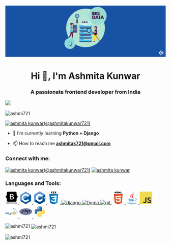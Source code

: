 ![logo](https://github.com/ashmi721/ashmi721/blob/main/big-data.webp)
<h1 align="center">Hi 👋, I'm Ashmita Kunwar</h1>
<h3 align="center">A passionate frontend developer from India</h3>
<img align="coding" width="400" src="https://cdn.dribbble.com/users/176039/screenshots/9022929/media/b21392d51355d99c7b82a5fedf2c4f85.gif">

<p align="left"> <img src="https://komarev.com/ghpvc/?username=ashmi721&label=Profile%20views&color=0e75b6&style=flat" alt="ashmi721" /> </p>

<p align="left"> <a href="https://twitter.com/ashmita kunwar(@ashmitakunwar721)" target="blank"><img src="https://img.shields.io/twitter/follow/ashmita kunwar(@ashmitakunwar721)?logo=twitter&style=for-the-badge" alt="ashmita kunwar(@ashmitakunwar721)" /></a> </p>

- 🌱 I’m currently learning **Python + Django**

- 📫 How to reach me **ashmitak721@gmail.com**

<h3 align="left">Connect with me:</h3>
<p align="left">
<a href="https://twitter.com/ashmita kunwar(@ashmitakunwar721)" target="blank"><img align="center" src="https://raw.githubusercontent.com/rahuldkjain/github-profile-readme-generator/master/src/images/icons/Social/twitter.svg" alt="ashmita kunwar(@ashmitakunwar721)" height="30" width="40" /></a>
<a href="https://linkedin.com/in/ashmita kunwar" target="blank"><img align="center" src="https://raw.githubusercontent.com/rahuldkjain/github-profile-readme-generator/master/src/images/icons/Social/linked-in-alt.svg" alt="ashmita kunwar" height="30" width="40" /></a>
</p>

<h3 align="left">Languages and Tools:</h3>
<p align="left"> <a href="https://getbootstrap.com" target="_blank" rel="noreferrer"> <img src="https://raw.githubusercontent.com/devicons/devicon/master/icons/bootstrap/bootstrap-plain-wordmark.svg" alt="bootstrap" width="40" height="40"/> </a> <a href="https://www.cprogramming.com/" target="_blank" rel="noreferrer"> <img src="https://raw.githubusercontent.com/devicons/devicon/master/icons/c/c-original.svg" alt="c" width="40" height="40"/> </a> <a href="https://www.w3schools.com/cpp/" target="_blank" rel="noreferrer"> <img src="https://raw.githubusercontent.com/devicons/devicon/master/icons/cplusplus/cplusplus-original.svg" alt="cplusplus" width="40" height="40"/> </a> <a href="https://www.w3schools.com/css/" target="_blank" rel="noreferrer"> <img src="https://raw.githubusercontent.com/devicons/devicon/master/icons/css3/css3-original-wordmark.svg" alt="css3" width="40" height="40"/> </a> <a href="https://www.djangoproject.com/" target="_blank" rel="noreferrer"> <img src="https://cdn.worldvectorlogo.com/logos/django.svg" alt="django" width="40" height="40"/> </a> <a href="https://www.figma.com/" target="_blank" rel="noreferrer"> <img src="https://www.vectorlogo.zone/logos/figma/figma-icon.svg" alt="figma" width="40" height="40"/> </a> <a href="https://git-scm.com/" target="_blank" rel="noreferrer"> <img src="https://www.vectorlogo.zone/logos/git-scm/git-scm-icon.svg" alt="git" width="40" height="40"/> </a> <a href="https://www.w3.org/html/" target="_blank" rel="noreferrer"> <img src="https://raw.githubusercontent.com/devicons/devicon/master/icons/html5/html5-original-wordmark.svg" alt="html5" width="40" height="40"/> </a> <a href="https://www.java.com" target="_blank" rel="noreferrer"> <img src="https://raw.githubusercontent.com/devicons/devicon/master/icons/java/java-original.svg" alt="java" width="40" height="40"/> </a> <a href="https://developer.mozilla.org/en-US/docs/Web/JavaScript" target="_blank" rel="noreferrer"> <img src="https://raw.githubusercontent.com/devicons/devicon/master/icons/javascript/javascript-original.svg" alt="javascript" width="40" height="40"/> </a> <a href="https://www.mysql.com/" target="_blank" rel="noreferrer"> <img src="https://raw.githubusercontent.com/devicons/devicon/master/icons/mysql/mysql-original-wordmark.svg" alt="mysql" width="40" height="40"/> </a> <a href="https://www.php.net" target="_blank" rel="noreferrer"> <img src="https://raw.githubusercontent.com/devicons/devicon/master/icons/php/php-original.svg" alt="php" width="40" height="40"/> </a> <a href="https://www.python.org" target="_blank" rel="noreferrer"> <img src="https://raw.githubusercontent.com/devicons/devicon/master/icons/python/python-original.svg" alt="python" width="40" height="40"/> </a> </p>

<p><img align="left" src="https://github-readme-stats.vercel.app/api/top-langs?username=ashmi721&show_icons=true&locale=en&layout=compact" alt="ashmi721" /></p>

<p>&nbsp;<img align="center" src="https://github-readme-stats.vercel.app/api?username=ashmi721&show_icons=true&locale=en" alt="ashmi721" /></p>

<p><img align="center" src="https://github-readme-streak-stats.herokuapp.com/?user=ashmi721&" alt="ashmi721" /></p>
